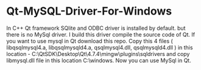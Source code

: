Qt-MySQL-Driver-For-Windows
===========================

In C++ Qt framework SQlite and ODBC driver is installed by default. but there is no MySql driver. I build this driver compile the source code of Qt. If you want to use mysql in Qt download this repo. Copy this 4 files ( libqsqlmysql4.a, libqsqlmysqld4.a, qsqlmysql4.dll, qsqlmysqld4.dll  ) in this location - C:\QtSDK\Desktop\Qt\4.7.4\mingw\plugins\sqldrivers and copy libmysql.dll file in this location C:\windows. Now you can use MySql in Qt.
